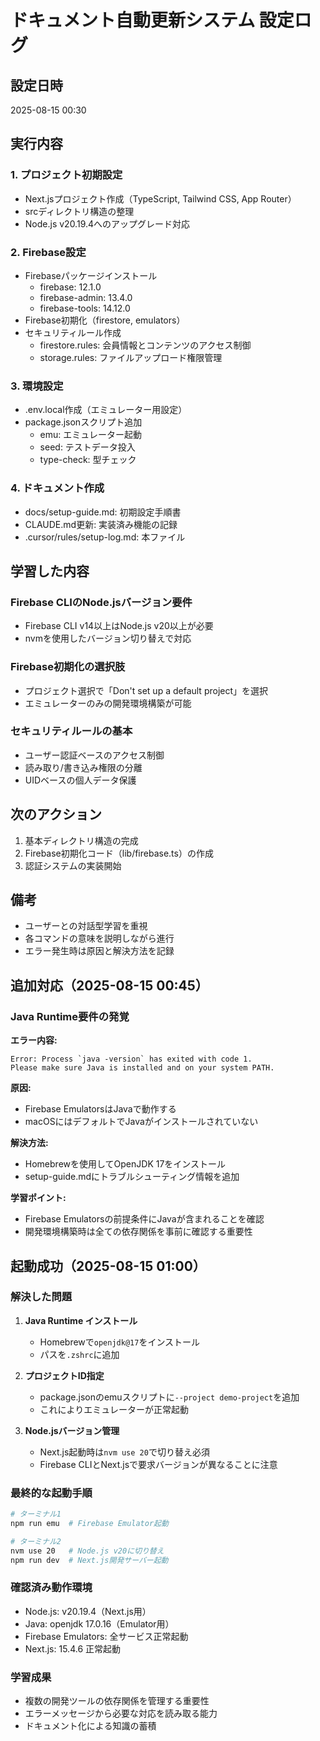 # ドキュメント自動更新システム 設定ログ

## 設定日時
2025-08-15 00:30

## 実行内容

### 1. プロジェクト初期設定
- Next.jsプロジェクト作成（TypeScript, Tailwind CSS, App Router）
- srcディレクトリ構造の整理
- Node.js v20.19.4へのアップグレード対応

### 2. Firebase設定
- Firebaseパッケージインストール
  - firebase: 12.1.0
  - firebase-admin: 13.4.0
  - firebase-tools: 14.12.0
- Firebase初期化（firestore, emulators）
- セキュリティルール作成
  - firestore.rules: 会員情報とコンテンツのアクセス制御
  - storage.rules: ファイルアップロード権限管理

### 3. 環境設定
- .env.local作成（エミュレーター用設定）
- package.jsonスクリプト追加
  - emu: エミュレーター起動
  - seed: テストデータ投入
  - type-check: 型チェック

### 4. ドキュメント作成
- docs/setup-guide.md: 初期設定手順書
- CLAUDE.md更新: 実装済み機能の記録
- .cursor/rules/setup-log.md: 本ファイル

## 学習した内容

### Firebase CLIのNode.jsバージョン要件
- Firebase CLI v14以上はNode.js v20以上が必要
- nvmを使用したバージョン切り替えで対応

### Firebase初期化の選択肢
- プロジェクト選択で「Don't set up a default project」を選択
- エミュレーターのみの開発環境構築が可能

### セキュリティルールの基本
- ユーザー認証ベースのアクセス制御
- 読み取り/書き込み権限の分離
- UIDベースの個人データ保護

## 次のアクション
1. 基本ディレクトリ構造の完成
2. Firebase初期化コード（lib/firebase.ts）の作成
3. 認証システムの実装開始

## 備考
- ユーザーとの対話型学習を重視
- 各コマンドの意味を説明しながら進行
- エラー発生時は原因と解決方法を記録

## 追加対応（2025-08-15 00:45）

### Java Runtime要件の発覚
**エラー内容:**
```
Error: Process `java -version` has exited with code 1. 
Please make sure Java is installed and on your system PATH.
```

**原因:**
- Firebase EmulatorsはJavaで動作する
- macOSにはデフォルトでJavaがインストールされていない

**解決方法:**
- Homebrewを使用してOpenJDK 17をインストール
- setup-guide.mdにトラブルシューティング情報を追加

**学習ポイント:**
- Firebase Emulatorsの前提条件にJavaが含まれることを確認
- 開発環境構築時は全ての依存関係を事前に確認する重要性

## 起動成功（2025-08-15 01:00）

### 解決した問題
1. **Java Runtime インストール**
   - Homebrewで`openjdk@17`をインストール
   - パスを`.zshrc`に追加

2. **プロジェクトID指定**
   - package.jsonのemuスクリプトに`--project demo-project`を追加
   - これによりエミュレーターが正常起動

3. **Node.jsバージョン管理**
   - Next.js起動時は`nvm use 20`で切り替え必須
   - Firebase CLIとNext.jsで要求バージョンが異なることに注意

### 最終的な起動手順
```bash
# ターミナル1
npm run emu  # Firebase Emulator起動

# ターミナル2
nvm use 20   # Node.js v20に切り替え
npm run dev  # Next.js開発サーバー起動
```

### 確認済み動作環境
- Node.js: v20.19.4（Next.js用）
- Java: openjdk 17.0.16（Emulator用）
- Firebase Emulators: 全サービス正常起動
- Next.js: 15.4.6 正常起動

### 学習成果
- 複数の開発ツールの依存関係を管理する重要性
- エラーメッセージから必要な対応を読み取る能力
- ドキュメント化による知識の蓄積